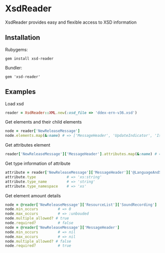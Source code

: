 # XsdReader

XsdReader provides easy and flexible access to XSD information

## Installation


Rubygems:

`
gem install xsd-reader
`

Bundler: 

`
gem 'xsd-reader'
`

## Examples

Load xsd
```ruby
reader = XsdReader::XML.new(:xsd_file => 'ddex-ern-v36.xsd')
```

Get elements and their child elements
```ruby
node = reader['NewReleaseMessage']
node.elements.map(&:name) # => ['MessageHeader', 'UpdateIndicator', 'IsBackfill', 'CatalogTransfer', 'WorkList', 'CueSheetList', 'ResourceList', 'CollectionList', 'ReleaseList', 'DealList']
```

Get attributes element
```ruby
reader['NewReleaseMessage']['MessageHeader'].attributes.map(&:name) # => ['LanguageAndScriptCode']
```

Get type information of attribute
```ruby
attribute = reader['NewReleaseMessage']['MessageHeader']['@LanguageAndScriptCode']
attribute.type 				# => 'xs:string'
attribute.type_name			# => 'string'
attribute.type_namespace	# => 'xs'
```

Get element amount details
```ruby
node = @reader['NewReleaseMessage']['ResourceList']['SoundRecording']
node.min_occurs			# => 0
node.max_occurs			# => :unbouded
node.multiple_allowed? # true
node.required?			# false
node = @reader['NewReleaseMessage']['MessageHeader']
node.min_occurs			# => nil
node.max_occurs			# => nil
node.multiple_allowed? # false
node.required?			# true
```


